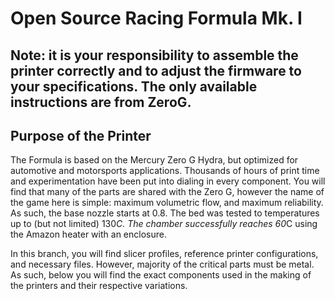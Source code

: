 # Open Source Racing Formula Mk. I

## **Note: it is your responsibility to assemble the printer correctly and to adjust the firmware to your specifications. The only available instructions are from ZeroG.**

## Purpose of the Printer
The Formula is based on the Mercury Zero G Hydra, but optimized for automotive and motorsports applications. Thousands of hours of print time and experimentation have been put into dialing in every component. You will find that many of the parts are shared with the Zero G, however the name of the game here is simple: maximum volumetric flow, and maximum reliability. As such, the base nozzle starts at 0.8. The bed was tested to temperatures up to (but not limited) 130*C. The chamber successfully reaches 60*C using the Amazon heater with an enclosure. 

In this branch, you will find slicer profiles, reference printer configurations, and necessary files. However, majority of the critical parts must be metal. As such, below you will find the exact components used in the making of the printers and their respective variations. 
